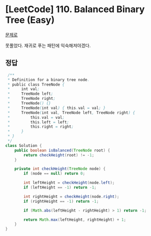 # [LeetCode] 110. Balanced Binary Tree (Easy)

<a href="https://leetcode.com/problems/balanced-binary-tree/description/" target="_blank">문제로</a>
 
못풀었다. 재귀로 푸는 패턴에 익숙해져야겠다.
## 정답
``` java
 /**
 * Definition for a binary tree node.
 * public class TreeNode {
 *     int val;
 *     TreeNode left;
 *     TreeNode right;
 *     TreeNode() {}
 *     TreeNode(int val) { this.val = val; }
 *     TreeNode(int val, TreeNode left, TreeNode right) {
 *         this.val = val;
 *         this.left = left;
 *         this.right = right;
 *     }
 * }
 */
class Solution {
    public boolean isBalanced(TreeNode root) {
        return checkHeight(root) != -1;
    }

    private int checkHeight(TreeNode node) {
        if (node == null) return 0;

        int leftHeight = checkHeight(node.left);
        if (leftHeight == -1) return -1;

        int rightHeight = checkHeight(node.right);
        if (rightHeight == -1) return -1;

        if (Math.abs(leftHeight - rightHeight) > 1) return -1;

        return Math.max(leftHeight, rightHeight) + 1;
    }
}
```